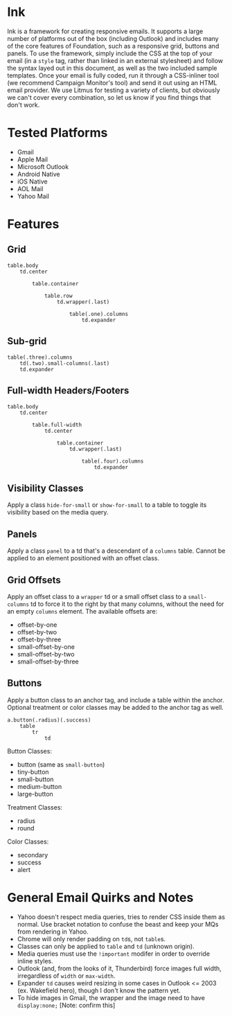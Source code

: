 # Ink

Ink is a framework for creating responsive emails.  It supports a large number of platforms out of the box (including Outlook) and includes many of the core features of Foundation, such as a responsive grid, buttons and panels.  To use the framework, simply include the CSS at the top of your email (in a `style` tag, rather than linked in an external stylesheet) and follow the syntax layed out in this document, as well as the two included sample templates.  Once your email is fully coded, run it through a CSS-inliner tool (we recommend Campaign Monitor's tool) and send it out using an HTML email provider.  We use Litmus for testing a variety of clients, but obviously we can't cover every combination, so let us know if you find things that don't work.

# Tested Platforms

* Gmail
* Apple Mail
* Microsoft Outlook
* Android Native
* iOS Native
* AOL Mail
* Yahoo Mail

# Features

## Grid

```
table.body
	td.center

		table.container

			table.row
				td.wrapper(.last)

					table(.one).columns
						td.expander
```

## Sub-grid
	
```
table(.three).columns
	td(.two).small-columns(.last)
	td.expander
```

## Full-width Headers/Footers

```
table.body
	td.center

		table.full-width
			td.center

				table.container
					td.wrapper(.last)

						table(.four).columns
							td.expander
```

## Visibility Classes

Apply a class `hide-for-small` or `show-for-small` to a table to toggle its visibility based on the media query.

## Panels

Apply a class `panel` to a td that's a descendant of a `columns` table.  Cannot be applied to an element positioned with an offset class.

## Grid Offsets

Apply an offset class to a `wrapper` td or a small offset class to a `small-columns` td to force it to the right by that many columns, without the need for an empty `columns` element.  The available offsets are:

* offset-by-one
* offset-by-two
* offset-by-three
* small-offset-by-one
* small-offset-by-two
* small-offset-by-three

## Buttons

Apply a button class to an anchor tag, and include a table within the anchor.  Optional treatment or color classes may be added to the anchor tag as well.

```
a.button(.radius)(.success)
	table
		tr
			td
```

Button Classes:

* button (same as `small-button`)
* tiny-button
* small-button
* medium-button
* large-button

Treatment Classes:

* radius
* round

Color Classes:

* secondary
* success
* alert


# General Email Quirks and Notes

* Yahoo doesn't respect media queries, tries to render CSS inside them as normal.  Use bracket notation to confuse the beast and keep your MQs from rendering in Yahoo.
* Chrome will only render padding on `td`s, not `table`s.
* Classes can only be applied to `table` and `td` (unknown origin).
* Media queries must use the `!important` modifer in order to override inline styles.
* Outlook (and, from the looks of it, Thunderbird) force images full width, irregardless of `width` or `max-width`.
* Expander `td` causes weird resizing in some cases in Outlook <= 2003 (ex. Wakefield hero), though I don't know the pattern yet.
* To hide images in Gmail, the wrapper and the image need to have `display:none;` [Note: confirm this]
